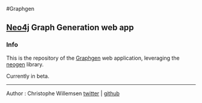 #Graphgen

## [Neo4j](http://neo4j.com) Graph Generation web app

### Info

This is the repository of the [Graphgen](http://graphgen.neoxygen.io) web application, leveraging the [neogen](https://github.com/neoxygen/neo4j-neogen) library.

Currently in beta.

---
Author : Christophe Willemsen [twitter](https://twitter.com/ikwattro) | [github](https://github.com/ikwattro)